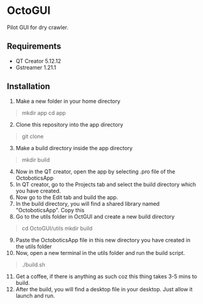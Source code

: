# **OctoGUI**
Pilot GUI for dry crawler.

## Requirements
* QT Creator 5.12.12
* Gstreamer 1.21.1

## **Installation**
1. Make a new folder in your home directory
> mkdir app
> cd app
2. Clone this repository into the app directory
> git clone
3. Make a build directory inside the app directory
>  mkdir build
4. Now in the QT creator, open the app by selecting .pro file of the OctoboticsApp
5. In QT creator, go to the Projects tab and select the build directory which you have created.
6. Now go to the Edit tab and build the app.
7. In the build directory, you will find a shared library named "OctoboticsApp". Copy this
8. Go to the utils folder in OctGUI and create a new build directory
> cd OctoGUI/utils
> mkdir build
9. Paste the OctoboticsApp file in this new directory you have created in the utils folder
10. Now, open a new terminal in the utils folder and run the build script.
> ./build.sh
11. Get a coffee, if there is anything as such coz this thing takes 3-5 mins to build.
12. After the build, you will find a desktop file in your desktop. Just allow it launch and run.

